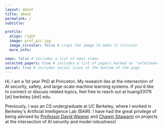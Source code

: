 ```yaml
---
layout: about
title: about
permalink: /
subtitle: 

profile:
  align: right
  image: prof_pic.jpg
  image_circular: false # crops the image to make it circular
  more_info: 

news: false # includes a list of news items
selected_papers: true # includes a list of papers marked as "selected={true}"
social: true # includes social icons at the bottom of the page
---
```


Hi, I am a 1st year PhD at Princeton. My research lies at the intersection of AI security, safety, and large-scale machine learning systems. If you'd like to connect or discuss related topics, feel free to reach out at huang33176 [at] berkeley [dot] edu.

Previously, I was an CS undergraduate at UC Berkeley, where I worked in Berkeley's Artificial Intelligence Lab (BAIR). I have had the great privilege of being advised by [Professor David Wagner](https://people.eecs.berkeley.edu/~daw/) and [Chawin Sitawarin](https://chawins.github.io/) on projects at the intersection of AI security and model robustness! 

<!-- Write your biography here. Tell the world about yourself. Link to your favorite [subreddit](http://reddit.com). You can put a picture in, too. The code is already in, just name your picture `prof_pic.jpg` and put it in the `img/` folder.

Put your address / P.O. box / other info right below your picture. You can also disable any of these elements by editing `profile` property of the YAML header of your `_pages/about.md`. Edit `_bibliography/papers.bib` and Jekyll will render your [publications page](/al-folio/publications/) automatically.

Link to your social media connections, too. This theme is set up to use [Font Awesome icons](https://fontawesome.com/) and [Academicons](https://jpswalsh.github.io/academicons/), like the ones below. Add your Facebook, Twitter, LinkedIn, Google Scholar, or just disable all of them. -->
